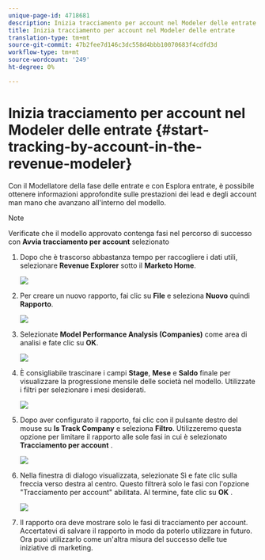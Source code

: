```yaml
---
unique-page-id: 4718681
description: Inizia tracciamento per account nel Modeler delle entrate - Documenti Marketo - Documentazione del prodotto
title: Inizia tracciamento per account nel Modeler delle entrate
translation-type: tm+mt
source-git-commit: 47b2fee7d146c3dc558d4bbb10070683f4cdfd3d
workflow-type: tm+mt
source-wordcount: '249'
ht-degree: 0%

---
```



# Inizia tracciamento per account nel Modeler delle entrate {#start-tracking-by-account-in-the-revenue-modeler}

Con il Modellatore della fase delle entrate e con Esplora entrate, è possibile ottenere informazioni approfondite sulle prestazioni dei lead e degli account man mano che avanzano all&#39;interno del modello.

>[!NOTE]
>
>Verificate che il modello approvato contenga fasi nel percorso di successo con **Avvia tracciamento per account** selezionato

1. Dopo che è trascorso abbastanza tempo per raccogliere i dati utili, selezionare **Revenue Explorer** sotto il **Marketo Home**.

   ![](assets/image2015-4-29-16-3a36-3a2.png)

1. Per creare un nuovo rapporto, fai clic su **File** e seleziona **Nuovo** quindi **Rapporto**.

   ![](assets/image2015-4-29-16-3a38-3a44.png)

1. Selezionate **Model Performance Analysis (Companies)** come area di analisi e fate clic su **OK**.

   ![](assets/image2015-4-29-16-3a41-3a47.png)

1. È consigliabile trascinare i campi **Stage**, **Mese** e **Saldo** finale per visualizzare la progressione mensile delle società nel modello. Utilizzate i filtri per selezionare i mesi desiderati.

   ![](assets/image2015-4-29-17-3a16-3a1.png)

1. Dopo aver configurato il rapporto, fai clic con il pulsante destro del mouse su **Is Track Company** e seleziona **Filtro**. Utilizzeremo questa opzione per limitare il rapporto alle sole fasi in cui è selezionato **Tracciamento per account** .

   ![](assets/image2015-4-29-17-3a18-3a9.png)

1. Nella finestra di dialogo visualizzata, selezionate Sì e fate clic sulla freccia verso destra al centro. Questo filtrerà solo le fasi con l&#39;opzione &quot;Tracciamento per account&quot; abilitata. Al termine, fate clic su **OK** .

   ![](assets/image2015-6-9-16-3a21-3a3.png)

1. Il rapporto ora deve mostrare solo le fasi di tracciamento per account. Accertatevi di salvare il rapporto in modo da poterlo utilizzare in futuro. Ora puoi utilizzarlo come un&#39;altra misura del successo delle tue iniziative di marketing.


